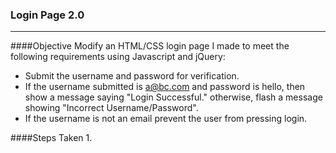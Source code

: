 ### Login Page 2.0
---
####Objective
Modify an HTML/CSS login page I made to meet the following requirements using Javascript and jQuery:
* Submit the username and password for verification.
* If the username submitted is a@bc.com and password is hello, then show a message saying "Login Successful." otherwise, flash a message showing "Incorrect Username/Password".
* If the username is not an email prevent the user from pressing login.

####Steps Taken
1. 

